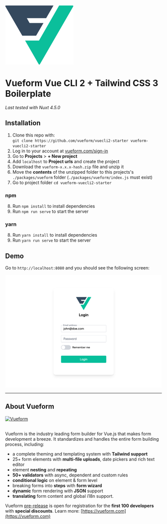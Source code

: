 <br>
<a href="https://vueform.com?ref=github" target="_blank">

![Vueform](./src/assets/logo.svg)

</a>

# Vueform Vue CLI 2 + Tailwind CSS 3 Boilerplate

*Last tested with Nuxt 4.5.0*

## Installation

1. Clone this repo with:<br>`git clone https://github.com/vueform/vuecli2-starter vueform-vuecli2-starter`
2. Log in to your account at <a href="https://vueform.com/sign-in" target="_blank">vueform.com/sign-in</a>
3. Go to **Projects** > **+ New project**
4. Add `localhost` to **Project urls** and create the project
5. Download the `vueform-x.x.x-hash.zip` file and unzip it
6. Move the **contents** of the unzipped folder to this projects's `./packages/vueform` folder (`./packages/vueform/index.js` must exist)
7. Go to project folder `cd vueform-vuecli2-starter`

### npm

8. Run `npm install` to install dependencies
9. Run `npm run serve` to start the server

### yarn

8. Run `yarn install` to install dependencies
9. Run `yarn run serve` to start the server

## Demo

Go to `http://localhost:8080` and you should see the following screen:

![Vueform](./src/assets/demo.png)

---

## About Vueform

<a href="https://vueform.com?ref=ghb">
  <img align="center" src="https://github.com/vueform/multiselect/raw/main/assets/vueform-banner.png" alt="Vueform" title="Vueform">
</a>

<br>
<br>

Vueform is the industry leading form builder for Vue.js that makes form development a breeze. It standardizes and handles the entire form building process, including:
- a complete theming and templating system with **Tailwind support**
- 25+ form elements with **multi-file uploads**, date pickers and rich text editor
- element **nesting** and **repeating**
- **50+ validators** with async, dependent and custom rules
- **conditional logic** on element & form level
- breaking forms into **steps** with **form wizard**
- **dynamic** form rendering with **JSON** support
- **translating** form content and global i18n support.

Vueform [pre-release](https://vueform.com) is open for registration for the **first 100 developers** with **special discounts**. Learn more: [https://vueform.com](https://vueform.com)
